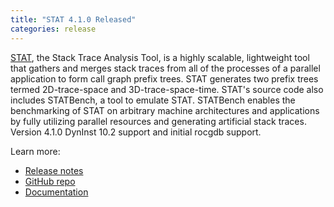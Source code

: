 ```yaml
---
title: "STAT 4.1.0 Released"
categories: release
---
```


[STAT](https://github.com/LLNL/STAT), the Stack Trace Analysis Tool, is a highly scalable, lightweight tool that gathers and merges stack traces from all of the processes of a parallel application to form call graph prefix trees. STAT generates two prefix trees termed 2D-trace-space and 3D-trace-space-time. STAT's source code also includes STATBench, a tool to emulate STAT. STATBench enables the benchmarking of STAT on arbitrary machine architectures and applications by fully utilizing parallel resources and generating artificial stack traces. Version 4.1.0 DynInst 10.2 support and initial rocgdb support.

Learn more:
- [Release notes](https://github.com/LLNL/STAT/releases/tag/v4.1.0)
- [GitHub repo](https://github.com/LLNL/STAT)
- [Documentation](https://github.com/LLNL/STAT/tree/develop/man)
